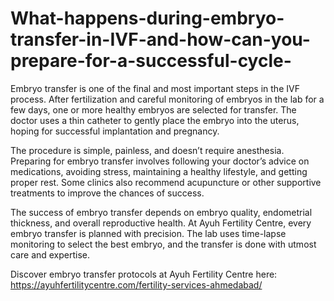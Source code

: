 # What-happens-during-embryo-transfer-in-IVF-and-how-can-you-prepare-for-a-successful-cycle-

Embryo transfer is one of the final and most important steps in the IVF process. After fertilization and careful monitoring of embryos in the lab for a few days, one or more healthy embryos are selected for transfer. The doctor uses a thin catheter to gently place the embryo into the uterus, hoping for successful implantation and pregnancy.

The procedure is simple, painless, and doesn’t require anesthesia. Preparing for embryo transfer involves following your doctor’s advice on medications, avoiding stress, maintaining a healthy lifestyle, and getting proper rest. Some clinics also recommend acupuncture or other supportive treatments to improve the chances of success.

The success of embryo transfer depends on embryo quality, endometrial thickness, and overall reproductive health. At Ayuh Fertility Centre, every embryo transfer is planned with precision. The lab uses time-lapse monitoring to select the best embryo, and the transfer is done with utmost care and expertise.

Discover embryo transfer protocols at Ayuh Fertility Centre here: https://ayuhfertilitycentre.com/fertility-services-ahmedabad/
